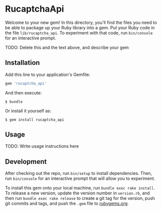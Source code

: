 # RucaptchaApi

Welcome to your new gem! In this directory, you'll find the files you need to be able to package up your Ruby library into a gem. Put your Ruby code in the file `lib/rucaptcha_api`. To experiment with that code, run `bin/console` for an interactive prompt.

TODO: Delete this and the text above, and describe your gem

## Installation

Add this line to your application's Gemfile:

```ruby
gem 'rucaptcha_api'
```

And then execute:

    $ bundle

Or install it yourself as:

    $ gem install rucaptcha_api

## Usage

TODO: Write usage instructions here

## Development

After checking out the repo, run `bin/setup` to install dependencies. Then, run `bin/console` for an interactive prompt that will allow you to experiment.

To install this gem onto your local machine, run `bundle exec rake install`. To release a new version, update the version number in `version.rb`, and then run `bundle exec rake release` to create a git tag for the version, push git commits and tags, and push the `.gem` file to [rubygems.org](https://rubygems.org).

